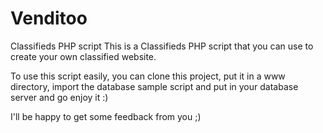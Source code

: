 # Venditoo
Classifieds PHP script
This is a Classifieds PHP script that you can use to create your own classified website.

To use this script easily, you can clone this project, put it in a www directory, import the database sample script and put in your database server and go enjoy it :)

I'll be happy to get some feedback from you ;)
